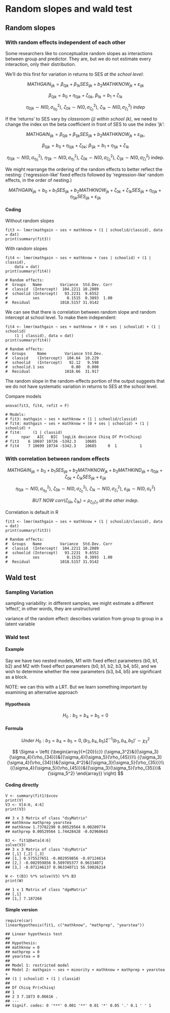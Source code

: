 # Random slopes and wald test

## Random slopes

### With random effects independent of each other

Some researchers like to conceptualize random slopes as interactions between group and predictor. They are, but we do not estimate every interaction, only their distribution.

We’ll do this first for variation in returns to SES _at the school level_:

$$
MATHGAIN_{ijk} = \beta_{0jk} + \beta_{1k}SES_{ijk} + b_2 MATHKNOW_{jk} + \varepsilon_{ijk}
$$

$$
\beta_{0jk} = b_0 + \eta_{0jk} + \zeta_{0k},\ \beta_{1k} = b_1 + \zeta_{1k}
$$

$$
\eta_{0jk}\sim N(0,\sigma_{\eta_0}^2),\ \zeta_{0k}\sim N(0,\sigma_{\zeta_0}^2),\  \zeta_{1k}\sim N(0,\sigma_{\zeta_1}^2)\ indep
$$

If the ‘returns’ to SES vary by _classroom \(j\) within school \(k\)_, we need to change the index on the beta coefficient in front of SES to use the index ’jk’:

$$
MATHGAIN_{ijk} = \beta_{0jk} + \beta_{1jk}SES_{ijk} + b_2 MATHKNOW_{jk} + \varepsilon_{ijk},
$$

$$
\beta_{0jk} = b_0 + \eta_{0jk} + \zeta_{0k};\  \beta_{1jk} = b_1 + \eta_{1jk} + \zeta_{1k}
$$

$$
\eta_{0jk}\sim N(0,\sigma_{\eta_0}^2),\ \eta_{1jk}\sim N(0,\sigma_{\eta_1}^2),\ \zeta_{0k}\sim N(0,\sigma_{\zeta_0}^2),\ \zeta_{1jk}\sim N(0,\sigma_{\zeta_1}^2) \mbox{ indep.}
$$

We might rearrange the ordering of the random effects to better reflect the nesting: \(‘regression-like’ fixed effects followed by ‘regression-like’ random effects, in the order of nesting.\)

$$
MATHGAIN_{ijk} = b_0 + b_1 SES_{ijk} + b_2 MATHKNOW_{jk} + \zeta_{0k} + \zeta_{1k}SES_{ijk} + \eta_{0jk} + \eta_{1jk}SES_{ijk} + \varepsilon_{ijk}
$$

#### Coding

Without random slopes

```text
fit3 <- lmer(mathgain ~ ses + mathknow + (1 | schoolid/classid), data = dat)
print(summary(fit3))
```

With random slopes

```text
fit4 <- lmer(mathgain ~ ses + mathknow + (ses | schoolid) + (1 | classid), 
    data = dat)
print(summary(fit4))

# Random effects:
#  Groups   Name        Variance  Std.Dev. Corr
#  classid  (Intercept)  104.2211 10.2089      
#  schoolid (Intercept)   93.2231  9.6552      
#           ses            0.1515  0.3893  1.00
#  Residual             1018.5157 31.9142 
```

We can see that there is correlation between random slope and random intercept at school level. To make them independent:

```text
fit4 <- lmer(mathgain ~ ses + mathknow + (0 + ses | schoolid) + (1 | schoolid)
    (1 | classid), data = dat)
print(summary(fit4))

# Random effects:
#  Groups     Name        Variance Std.Dev.
#  classid    (Intercept)  104.64  10.229  
#  schoolid   (Intercept)   92.12   9.598  
#  schoolid.1 ses            0.00   0.000  
#  Residual               1018.66  31.917
```

The random slope in the random-effects portion of the output suggests that we do not have systematic variation in returns to SES at the school level.

Compare models

```text
anova(fit3, fit4, refit = F)

# Models:
# fit3: mathgain ~ ses + mathknow + (1 | schoolid/classid)
# fit4: mathgain ~ ses + mathknow + (0 + ses | schoolid) + (1 | schoolid) + 
# fit4:     (1 | classid)
#      npar   AIC   BIC  logLik deviance Chisq Df Pr(>Chisq)
# fit3    6 10697 10726 -5342.3    10685                    
# fit4    7 10699 10734 -5342.3    10685     0  1          1
```

### With correlation between random effects

$$
MATHGAIN_{ijk} = b_0 + b_1 SES_{ijk} + b_2 MATHKNOW_{jk} + b_3 MATHKIND_{ijk} + \eta_{0jk} + \zeta_{0k} + \zeta_{1k}SES_{ijk} + \varepsilon_{ijk}
$$

$$
\eta_{0jk}\sim N(0,\sigma_{\eta_0}^2),\ \zeta_{0k}\sim N(0,\sigma_{\zeta_0}^2),\  \zeta_{1k}\sim N(0,\sigma_{\zeta_1}^2),\ \varepsilon_{ijk}\sim N(0,\sigma_\varepsilon^2)
$$

$$
BUT\ NOW\ corr(\zeta_{0k},\zeta_{1k}) = \rho_{\zeta_0\zeta_1}, all\ the\ other\ indep.
$$

Correlation is default in R

```text
fit3 <- lmer(mathgain ~ ses + mathknow + (1 | schoolid/classid), data = dat)
print(summary(fit3))

# Random effects:
#  Groups   Name        Variance  Std.Dev. Corr
#  classid  (Intercept)  104.2211 10.2089      
#  schoolid (Intercept)   93.2231  9.6552      
#           ses            0.1515  0.3893  1.00
#  Residual             1018.5157 31.9142 
```

## Wald test

### Sampling Variation

sampling variability: in different samples, we might estimate a different ‘effect’, in other words, they are unstructured

variance of the random effect: describes variation from group to group in a latent variable

### Wald test

#### Example

Say we have two nested models, M1 with fixed effect parameters \(b0, b1, b2\) and M2 with fixed effect parameters \(b0, b1, b2, b3, b4, b5\), and we wish to determine whether the new parameters \(b3, b4, b5\) are significant as a block. 

NOTE: we can this with a LRT. But we learn something important by examining an alternative approach

#### Hypothesis

$$
H_0: {b_3} = {b_4} = {b_5} = 0
$$

#### Formula

$$
Under\ H_0: {b_3} = {b_4} = {b_5} = 0, ({b_3},{b_4},{b_5}){\Sigma ^{ - 1}}({b_3},{b_4},{b_5})' \sim \chi_3^2
$$

$$
\Sigma  = \left( {\begin{array}{*{20}{c}}
{\sigma_3^2}&{{\sigma_3}{\sigma_4}{\rho_{34}}}&{{\sigma_4}{\sigma_5}{\rho_{45}}}\\
{{\sigma_3}{\sigma_4}{\rho_{34}}}&{\sigma_4^2}&{{\sigma_3}{\sigma_5}{\rho_{35}}}\\
{{\sigma_4}{\sigma_5}{\rho_{45}}}&{{\sigma_3}{\sigma_5}{\rho_{35}}}&{\sigma_5^2}
\end{array}} \right)
$$

#### Coding directly

```text
V <- summary(fit1)$vcov
print(V)
V3 <- V[4:6, 4:6]
print(V3)

## 3 x 3 Matrix of class "dsyMatrix"
## mathknow mathprep yearstea
## mathknow 1.73782290 0.00529564 0.00209774
## mathprep 0.00529564 1.74428428 -0.02968643

B3 <- fit1@beta[4:6]
solve(V3)
## 3 x 3 Matrix of class "dsyMatrix"
## [,1] [,2] [,3]
## [1,] 0.575527651 -0.002959856 -0.07124614
## [2,] -0.002959856 0.589705377 0.96334071
## [3,] -0.071246137 0.963340711 56.59026214

W <- t(B3) %*% solve(V3) %*% B3
print(W)

## 1 x 1 Matrix of class "dgeMatrix"
## [,1]
## [1,] 7.187268
```

#### Simple version

```text
require(car)
linearHypothesis(fit1, c("mathknow", "mathprep", "yearstea"))

## Linear hypothesis test
##
## Hypothesis:
## mathknow = 0
## mathprep = 0
## yearstea = 0
##
## Model 1: restricted model
## Model 2: mathgain ~ ses + minority + mathknow + mathprep + yearstea +
## (1 | schoolid) + (1 | classid)
##
## Df Chisq Pr(>Chisq)
## 1
## 2 3 7.1873 0.06616 .
## ---
## Signif. codes: 0 '***' 0.001 '**' 0.01 '*' 0.05 '.' 0.1 ' ' 1
```

